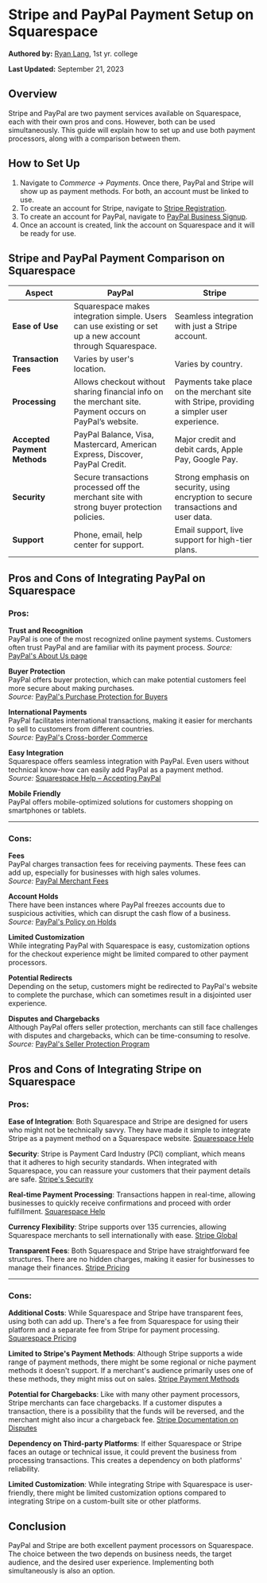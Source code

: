 # Stripe and PayPal Payment Setup on Squarespace  

****Authored by:****  [Ryan Lang](https://github.com/langrh), 1st yr. college    

****Last Updated:**** September 21, 2023

## Overview

Stripe and PayPal are two payment services available on Squarespace, each with their own pros and cons. 
However, both can be used simultaneously. This guide will explain how to set up and use both payment processors, along with a comparison between them.

## How to Set Up

1. Navigate to *Commerce -> Payments*.
Once there, PayPal and Stripe will show up as payment methods.
For both, an account must be linked to use.
2. To create an account for Stripe, navigate to [Stripe Registration](https://dashboard.stripe.com/register).
3. To create an account for PayPal, navigate to [PayPal Business Signup](https://www.paypal.com/bizsignup).
4. Once an account is created, link the account on Squarespace and it will be ready for use.

## Stripe and PayPal Payment Comparison on Squarespace

| Aspect                       | PayPal                                                                                                    | Stripe                                                                                     |
|------------------------------|-----------------------------------------------------------------------------------------------------------|--------------------------------------------------------------------------------------------|
| **Ease of Use**              | Squarespace makes integration simple. Users can use existing or set up a new account through Squarespace. | Seamless integration with just a Stripe account.                                           |
| **Transaction Fees**         | Varies by user's location.                                                                                | Varies by country.                                                                         |
| **Processing**               | Allows checkout without sharing financial info on the merchant site. Payment occurs on PayPal’s website.  | Payments take place on the merchant site with Stripe, providing a simpler user experience. |
| **Accepted Payment Methods** | PayPal Balance, Visa, Mastercard, American Express, Discover, PayPal Credit.                              | Major credit and debit cards, Apple Pay, Google Pay.                                       |
| **Security**                 | Secure transactions processed off the merchant site with strong buyer protection policies.                | Strong emphasis on security, using encryption to secure transactions and user data.        |
| **Support**                  | Phone, email, help center for support.                                                                    | Email support, live support for high-tier plans.                                           |

## Pros and Cons of Integrating PayPal on Squarespace

### Pros:  
**Trust and Recognition**  
PayPal is one of the most recognized online payment systems. Customers often trust PayPal and are familiar with its payment process.
*Source:* [PayPal's About Us page](https://www.paypal.com/us/webapps/mpp/about)  

**Buyer Protection**  
PayPal offers buyer protection, which can make potential customers feel more secure about making purchases.  
*Source:* [PayPal's Purchase Protection for Buyers](https://www.paypal.com/us/webapps/mpp/paypal-safety-and-security)

**International Payments**  
PayPal facilitates international transactions, making it easier for merchants to sell to customers from different countries.  
*Source:* [PayPal's Cross-border Commerce](https://www.paypal.com/us/brc/article/cross-border-commerce)

**Easy Integration**  
Squarespace offers seamless integration with PayPal. Even users without technical know-how can easily add PayPal as a payment method.  
*Source:* [Squarespace Help – Accepting PayPal](https://support.squarespace.com/hc/en-us/articles/206540797-Accepting-PayPal)

**Mobile Friendly**  
PayPal offers mobile-optimized solutions for customers shopping on smartphones or tablets.

---

### Cons:

**Fees**  
PayPal charges transaction fees for receiving payments. These fees can add up, especially for businesses with high sales volumes.  
*Source:* [PayPal Merchant Fees](https://www.paypal.com/us/webapps/mpp/merchant-fees)

**Account Holds**  
There have been instances where PayPal freezes accounts due to suspicious activities, which can disrupt the cash flow of a business.  
*Source:* [PayPal's Policy on Holds](https://www.paypal.com/us/smarthelp/article/faq2027)

**Limited Customization**  
While integrating PayPal with Squarespace is easy, customization options for the checkout experience might be limited compared to other payment processors.

**Potential Redirects**  
Depending on the setup, customers might be redirected to PayPal's website to complete the purchase, which can sometimes result in a disjointed user experience.

**Disputes and Chargebacks**  
Although PayPal offers seller protection, merchants can still face challenges with disputes and chargebacks, which can be time-consuming to resolve.  
*Source:* [PayPal's Seller Protection Program](https://www.paypal.com/us/webapps/mpp/security/seller-protection-learn-more)

## Pros and Cons of Integrating Stripe on Squarespace

### Pros:

**Ease of Integration**: 
Both Squarespace and Stripe are designed for users who might not be technically savvy. They have made it simple to integrate Stripe as a payment method on a Squarespace website. [Squarespace Help](https://support.squarespace.com/hc/en-us/articles/206540797-Stripe)

**Security**: 
Stripe is Payment Card Industry (PCI) compliant, which means that it adheres to high security standards. When integrated with Squarespace, you can reassure your customers that their payment details are safe. [Stripe's Security](https://stripe.com/docs/security/stripe)

**Real-time Payment Processing**: 
Transactions happen in real-time, allowing businesses to quickly receive confirmations and proceed with order fulfillment. [Squarespace Help](https://support.squarespace.com/hc/en-us/articles/206540797-Stripe)

**Currency Flexibility**: 
Stripe supports over 135 currencies, allowing Squarespace merchants to sell internationally with ease. [Stripe Global](https://stripe.com/global)

**Transparent Fees**: 
Both Squarespace and Stripe have straightforward fee structures. There are no hidden charges, making it easier for businesses to manage their finances. [Stripe Pricing](https://stripe.com/pricing)

---
   
### Cons:

**Additional Costs**: 
While Squarespace and Stripe have transparent fees, using both can add up. There's a fee from Squarespace for using their platform and a separate fee from Stripe for payment processing. [Squarespace Pricing](https://www.squarespace.com/pricing)

**Limited to Stripe's Payment Methods**: 
Although Stripe supports a wide range of payment methods, there might be some regional or niche payment methods it doesn't support. If a merchant's audience primarily uses one of these methods, they might miss out on sales. [Stripe Payment Methods](https://stripe.com/docs/payments/payment-methods/overview)

**Potential for Chargebacks**: 
Like with many other payment processors, Stripe merchants can face chargebacks. If a customer disputes a transaction, there is a possibility that the funds will be reversed, and the merchant might also incur a chargeback fee. [Stripe Documentation on Disputes](https://stripe.com/docs/disputes)

**Dependency on Third-party Platforms**: 
If either Squarespace or Stripe faces an outage or technical issue, it could prevent the business from processing transactions. This creates a dependency on both platforms' reliability. 

**Limited Customization**: 
While integrating Stripe with Squarespace is user-friendly, there might be limited customization options compared to integrating Stripe on a custom-built site or other platforms. 

## Conclusion

PayPal and Stripe are both excellent payment processors on Squarespace. The choice between the two depends on business needs, the target audience, and the desired user experience. Implementing both simultaneously is also an option.
